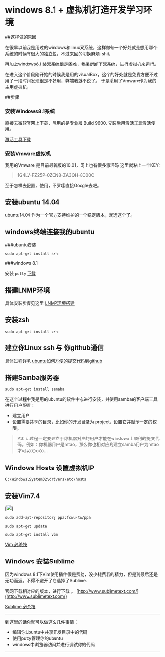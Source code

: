 # windows 8.1 + 虚拟机打造开发学习环境

##这样做的原因

在很早以前我是用过的windows和linux双系统，这样做有一个好处就是想用哪个系统的时候有很大的独立性，不过来回的切换麻烦-shit。

再加上windows8.1 装双系统很是困难，我果断卸下双系统，进行虚拟机来运行。

在进入这个阶段刚开始的时候我是用的visualBox，这个的好处就是免费方便不过用了一段时间发现很是不好用，弊端我就不说了。
于是采用了Vmware作为我的主用虚拟机。

##步骤

### 安装Windows8.1系统

直接去微软官网上下载，我用的是专业版 Build 9600.
安装后用激活工具激活使用。

[激活工具下载](http://www.xp510.com/xiazai/ossoft/win98tools/22233.html)


### 安装Vmware虚拟机
我用的Vmware 是目前最新版的10.01，网上也有很多激活码
这里就粘上一个KEY:

> 1G4LV-FZ25P-0ZCN8-ZA3QH-8C00C

至于怎样去配置，使用，不罗嗦直接Google去吧。

## 安装ubuntu 14.04
ubuntu14.04 作为一个官方支持维护的一个稳定版本，就选这个了。

## windows终端连接我的ubuntu

###ubuntu安装

```shell
sudo apt-get install ssh
```
###windows 8.1

安装 `putty` [下载](http://dx2.xiazaiba.com/Soft/P/PUTTY_0.63_XiaZaiBa.zip)

## 搭建LNMP环境
具体安装步骤见这里 [LNMP环境搭建](http://jmt33.github.io/mtao/Html/Linux/20140825062307_LNMP%E7%8E%AF%E5%A2%83%E6%90%AD%E5%BB%BA.html)

## 安装zsh

```shell
sudo apt-get install zsh
```
## 建立你Linux ssh 与 你github通信

具体过程详见 [ubuntu如何方便的提交代码到github]()

## 搭建Samba服务器

```shell
sudo apt-get install samaba
```
在这个过程中我是用的ubuntu的软件中心进行安装，并使用samba的客户端工具进行用户配置：

- 建立用户
- 设置需要共享的目录，比如你的开发目录为 project，设置它并赋予一定的权限。

>PS: 此过程一定要建立于你机器对应的用户才能在windows上顺利的提交代码。例如：你机器用户是mtao，那么你也相对应的建立samba用户为mtao才可以(⊙o⊙)…

## Windows Hosts 设置虚拟机IP

`C:\Windows\System32\drivers\etc\hosts`

## 安装Vim7.4

[![](http://t12.baidu.com/it/u=4158458465,727582916&fm=58)]

```shell
sudo add-apt-repository ppa:fcwu-tw/ppa

sudo apt-get update

sudo apt-get install vim
```

[Vim 必杀技]()

## Windows 安装Sublime
因为windows 8.1下Vim使用插件很是费劲，没少耗费我的精力，但是到最后还是无功而返。不得不避开了它选择了Sublime.

官网下载相对应的版本，进行下载 。
[http://www.sublimetext.com/](http://www.sublimetext.com/)


[Sublime 必杀技]()

------
到这里的话你就可以做这么几件事情：

- 编辑你Ubuntu中共享开发目录中的代码
- 使用putty管理你的ubuntu
- windows中浏览器访问并进行调试你的代码

------

